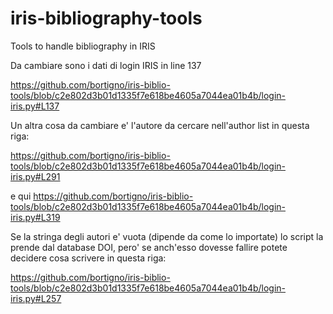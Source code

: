 # iris-bibliography-tools
Tools to handle bibliography in IRIS


Da cambiare sono i dati di login IRIS in line 137

https://github.com/bortigno/iris-biblio-tools/blob/c2e802d3b01d1335f7e618be4605a7044ea01b4b/login-iris.py#L137


Un altra cosa da cambiare e' l'autore da cercare nell'author list in questa riga:

https://github.com/bortigno/iris-biblio-tools/blob/c2e802d3b01d1335f7e618be4605a7044ea01b4b/login-iris.py#L291

e qui
https://github.com/bortigno/iris-biblio-tools/blob/c2e802d3b01d1335f7e618be4605a7044ea01b4b/login-iris.py#L319

Se la stringa degli autori e' vuota (dipende da come lo importate) lo script la prende dal database DOI, pero' se anch'esso dovesse fallire potete decidere cosa scrivere in questa riga: 

https://github.com/bortigno/iris-biblio-tools/blob/c2e802d3b01d1335f7e618be4605a7044ea01b4b/login-iris.py#L257
